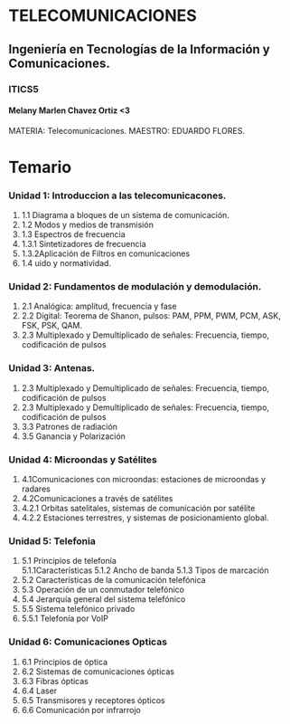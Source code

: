 # TELECOMUNICACIONES
## Ingeniería en Tecnologías de la Información y Comunicaciones.
### ITICS5
#### Melany Marlen Chavez Ortiz <3

MATERIA: Telecomunicaciones.
MAESTRO: EDUARDO FLORES.

# Temario

### Unidad 1: Introduccion a las telecomunicacones.
<ol>
  <li>1.1 Diagrama a bloques de un sistema de comunicación.</li>
  <li>1.2 Modos y medios de transmisión</li>
  <li>1.3 Espectros de frecuencia</li>
        <li> 1.3.1 Sintetizadores de frecuencia</li>
        <li> 1.3.2Aplicación de Filtros en comunicaciones</li>
  <li>1.4 uido y normatividad.</li>
</ol>

### Unidad 2: Fundamentos de modulación y demodulación.
<ol>
  <li>2.1 Analógica: amplitud, frecuencia y fase</li>
  <li>2.2 Digital: Teorema de Shanon, pulsos: PAM, PPM,
       PWM, PCM, ASK, FSK, PSK, QAM.</li>
  <li>2.3 Multiplexado y Demultiplicado de señales:
       Frecuencia, tiempo, codificación de pulsos</li>
</ol>

### Unidad 3: Antenas.
<ol>
  <li>2.3 Multiplexado y Demultiplicado de señales:
      Frecuencia, tiempo, codificación de pulsos</li>
  <li>2.3 Multiplexado y Demultiplicado de señales:
      Frecuencia, tiempo, codificación de pulsos</li>
  <li>3.3 Patrones de radiación</li>
  <li>3.5 Ganancia y Polarización</li>
</ol>

### Unidad 4: Microondas y Satélites
<ol>
  <li>4.1Comunicaciones con microondas: estaciones de
      microondas y radares</li>
  <li> 4.2Comunicaciones a través de satélites</li>
  <li>4.2.1 Orbitas satelitales, sistemas de comunicación
      por satélite</li>
  <li>4.2.2 Estaciones terrestres, y sistemas de
      posicionamiento global.</li>
</ol>

### Unidad 5: Telefonia
<ol>
  <li>5.1 Principios de telefonía</li>
     5.1.1Características</li>
     5.1.2 Ancho de banda</li>
     5.1.3 Tipos de marcación</li>
  <li>5.2 Características de la comunicación telefónica</li>
  <li>5.3 Operación de un conmutador telefónico</li>
  <li>5.4 Jerarquía general del sistema telefónico</li>
  <li>5.5 Sistema telefónico privado</li>
  <li>5.5.1 Telefonía por VoIP</li>
</ol>

### Unidad 6: Comunicaciones Opticas
<ol>
<li>6.1 Principios de óptica</li>
<li>6.2 Sistemas de comunicaciones ópticas</li>
<li>6.3 Fibras ópticas</li>
<li>6.4 Laser</li>
<li>6.5 Transmisores y receptores ópticos</li>
<li>6.6 Comunicación por infrarrojo</li> 
</ol>